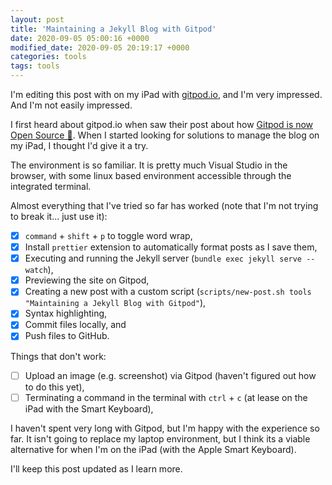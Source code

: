 ```yaml
---
layout: post
title: 'Maintaining a Jekyll Blog with Gitpod'
date: 2020-09-05 05:00:16 +0000
modified_date: 2020-09-05 20:19:17 +0000
categories: tools
tags: tools
---
```


I'm editing this post with on my iPad with [gitpod.io](https://gitpod.io/), and I'm very impressed. And I'm not easily
impressed.

I first heard about gitpod.io when saw their post about how
[Gitpod is now Open Source 🎉](https://www.gitpod.io/blog/opensource/). When I started looking for solutions to manage
the blog on my iPad, I thought I'd give it a try.

The environment is so familiar. It is pretty much Visual Studio in the browser, with some linux based environment
accessible through the integrated terminal.

Almost everything that I've tried so far has worked (note that I'm not trying to break it... just use it):

- [x] `command` + `shift` + `p` to toggle word wrap,
- [x] Install `prettier` extension to automatically format posts as I save them,
- [x] Executing and running the Jekyll server (`bundle exec jekyll serve --watch`),
- [x] Previewing the site on Gitpod,
- [x] Creating a new post with a custom script (`scripts/new-post.sh tools "Maintaining a Jekyll Blog with Gitpod"`),
- [x] Syntax highlighting,
- [x] Commit files locally, and
- [x] Push files to GitHub.

Things that don't work:

- [ ] Upload an image (e.g. screenshot) via Gitpod (haven't figured out how to do this yet),
- [ ] Terminating a command in the terminal with `ctrl` + `c` (at lease on the iPad with the Smart Keyboard),

I haven't spent very long with Gitpod, but I'm happy with the experience so far. It isn't going to replace my laptop
environment, but I think its a viable alternative for when I'm on the iPad (with the Apple Smart Keyboard).

I'll keep this post updated as I learn more.
